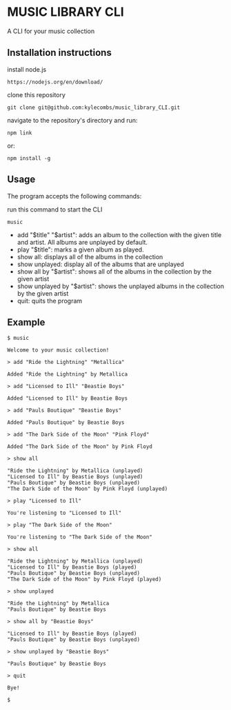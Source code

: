 # MUSIC LIBRARY CLI

A CLI for your music collection

## Installation instructions

install node.js

    https://nodejs.org/en/download/

clone this repository

    git clone git@github.com:kylecombs/music_library_CLI.git

navigate to the repository's directory and run:

    npm link

or:

    npm install -g

## Usage

The program accepts the following commands:

run this command to start the CLI

    music

- add "$title" "$artist": adds an album to the collection with the given title and artist. All albums are unplayed by default.
- play "$title": marks a given album as played.
- show all: displays all of the albums in the collection
- show unplayed: display all of the albums that are unplayed
- show all by "$artist": shows all of the albums in the collection by the given artist
- show unplayed by "$artist": shows the unplayed albums in the collection by the given artist
- quit: quits the program

## Example

    $ music

    Welcome to your music collection!

    > add "Ride the Lightning" "Metallica"

    Added "Ride the Lightning" by Metallica

    > add "Licensed to Ill" "Beastie Boys"

    Added "Licensed to Ill" by Beastie Boys

    > add "Pauls Boutique" "Beastie Boys"

    Added "Pauls Boutique" by Beastie Boys

    > add "The Dark Side of the Moon" "Pink Floyd"

    Added "The Dark Side of the Moon" by Pink Floyd

    > show all

    "Ride the Lightning" by Metallica (unplayed)
    "Licensed to Ill" by Beastie Boys (unplayed)
    "Pauls Boutique" by Beastie Boys (unplayed)
    "The Dark Side of the Moon" by Pink Floyd (unplayed)

    > play "Licensed to Ill"

    You're listening to "Licensed to Ill"

    > play "The Dark Side of the Moon"

    You're listening to "The Dark Side of the Moon"

    > show all

    "Ride the Lightning" by Metallica (unplayed)
    "Licensed to Ill" by Beastie Boys (played)
    "Pauls Boutique" by Beastie Boys (unplayed)
    "The Dark Side of the Moon" by Pink Floyd (played)

    > show unplayed

    "Ride the Lightning" by Metallica
    "Pauls Boutique" by Beastie Boys

    > show all by "Beastie Boys"

    "Licensed to Ill" by Beastie Boys (played)
    "Pauls Boutique" by Beastie Boys (unplayed)

    > show unplayed by "Beastie Boys"

    "Pauls Boutique" by Beastie Boys

    > quit

    Bye!

    $
